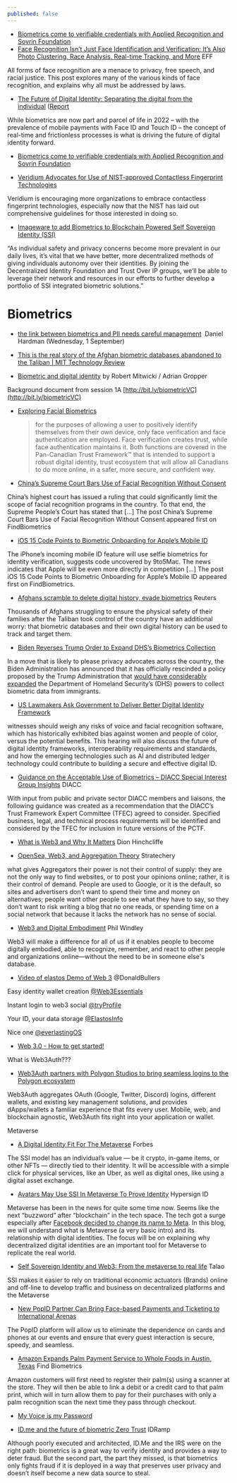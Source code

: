 ```yaml
---
published: false
---
```


* [Biometrics come to verifiable credentials with Applied Recognition and Sovrin Foundation](https://www.biometricupdate.com/202105/biometrics-come-to-verifiable-credentials-with-applied-recognition-and-sovrin-foundation)
* [Face Recognition Isn’t Just Face Identification and Verification: It’s Also Photo Clustering, Race Analysis, Real-time Tracking, and More](https://www.eff.org/deeplinks/2021/10/face-recognition-isnt-just-face-identification-and-verification) EFF

All forms of face recognition are a menace to privacy, free speech, and racial justice. This post explores many of the various kinds of face recognition, and explains why all must be addressed by laws.
* [The Future of Digital Identity: Separating the digital from the individual](https://www.finextra.com/the-long-read/421/the-future-of-digital-identity-separating-the-digital-from-the-individual) ([Report](https://www.finextra.com/finextra-downloads/research/documents/245/the-future-of-digital-identity-2022.pdf)

While biometrics are now part and parcel of life in 2022 – with the prevalence of mobile payments with Face ID and Touch ID – the concept of real-time and frictionless processes is what is driving the future of digital identity forward.
* [Biometrics come to verifiable credentials with Applied Recognition and Sovrin Foundation](https://www.biometricupdate.com/202105/biometrics-come-to-verifiable-credentials-with-applied-recognition-and-sovrin-foundation)

* [Veridium Advocates for Use of NIST-approved Contactless Fingerprint Technologies](https://findbiometrics.com/veridium-advocates-use-nist-approved-contactless-fingerprint-technologies-090305/)

Veridium is encouraging more organizations to embrace contactless fingerprint technologies, especially now that the NIST has laid out comprehensive guidelines for those interested in doing so.
* [Imageware to add Biometrics to Blockchain Powered Self Sovereign Identity (SSI)](https://imageware.io/imageware-to-add-biometrics-to-blockchainpowered-self-sovereign-identity-ssi/)

“As individual safety and privacy concerns become more prevalent in our daily lives, it’s vital that we have better, more decentralized methods of giving individuals autonomy over their identities. By joining the Decentralized Identity Foundation and Trust Over IP groups, we’ll be able to leverage their network and resources in our efforts to further develop a portfolio of SSI integrated biometric solutions.”


# Biometrics
* [the link between biometrics and PII needs careful management](https://lists.w3.org/Archives/Public/public-credentials/2021Sep/0000.html)  Daniel Hardman (Wednesday, 1 September)

* [This is the real story of the Afghan biometric databases abandoned to the Taliban | MIT Technology Review](https://www.technologyreview.com/2021/08/30/1033941/afghanistan-biometric-databases-us-military-40-data-points/)

* [Biometric and digital identity](https://iiw.idcommons.net/3H/_Biometric_and_digital_identity) by Robert Mitwicki / Adrian Gropper

Background document from session 1A [http://bit.ly/biometricVC](http://bit.ly/biometricVC)
* [Exploring Facial Biometrics](https://diacc.ca/2020/12/16/exploring-facial-biometrics-what-is-it/)
  > for the purposes of allowing a user to positively identify themselves from their own device, only face verification and face authentication are employed. Face verification creates trust, while face authentication maintains it. Both functions are covered in the Pan-Canadian Trust Framework™ that is intended to support a robust digital identity, trust ecosystem that will allow all Canadians to do more online, in a safer, more secure, and confident way.

* [China’s Supreme Court Bars Use of Facial Recognition Without Consent](https://findbiometrics.com/chinese-supreme-court-bars-use-facial-recognition-without-consent-073007/)

China’s highest court has issued a ruling that could significantly limit the scope of facial recognition programs in the country. To that end, the Supreme People’s Court has stated that […] The post China’s Supreme Court Bars Use of Facial Recognition Without Consent appeared first on FindBiometrics

* [iOS 15 Code Points to Biometric Onboarding for Apple’s Mobile ID](https://findbiometrics.com/ios-15-code-points-biometric-onboarding-apples-mobile-id-77202104/)

The iPhone’s incoming mobile ID feature will use selfie biometrics for identity verification, suggests code uncovered by 9to5Mac. The news indicates that Apple will be even more directly in competition […] The post iOS 15 Code Points to Biometric Onboarding for Apple’s Mobile ID appeared first on FindBiometrics.
* [Afghans scramble to delete digital history, evade biometrics](https://news.trust.org/item/20210817111442-4d73x/) Reuters

Thousands of Afghans struggling to ensure the physical safety of their families after the Taliban took control of the country have an additional worry: that biometric databases and their own digital history can be used to track and target them.
* [Biden Reverses Trump Order to Expand DHS’s Biometrics Collection](https://findbiometrics.com/biden-reverses-trump-order-expand-dhss-biometrics-collection-070802/)

In a move that is likely to please privacy advocates across the country, the Biden Administration has announced that it has officially rescinded a policy proposed by the Trump Administration that [would have considerably expanded](https://findbiometrics.com/proposed-policy-would-give-dhs-sweeping-powers-collect-biometric-data-092106/) the Department of Homeland Security’s (DHS) powers to collect biometric data from immigrants.

* [US Lawmakers Ask Government to Deliver Better Digital Identity Framework](https://findbiometrics.com/us-lawmakers-ask-government-deliver-better-digital-identity-framework-070706/)

witnesses should weigh any risks of voice and facial recognition software, which has historically exhibited bias against women and people of color, versus the potential benefits. This hearing will also discuss the future of digital identity frameworks, interoperability requirements and standards, and how the emerging technologies such as AI and distributed ledger technology could contribute to building a secure and effective digital ID.
* [Guidance on the Acceptable Use of Biometrics – DIACC Special Interest Group Insights](https://diacc.ca/2022/01/13/guidance-on-the-acceptable-use-of-biometrics/) DIACC

With input from public and private sector DIACC members and liaisons, the following guidance was created as a recommendation that the DIACC’s Trust Framework Expert Committee (TFEC) agreed to consider. Specified business, legal, and technical process requirements will be identified and considered by the TFEC for inclusion in future versions of the PCTF.

* [What is Web3 and Why It Matters](https://dionhinchcliffe.com/2022/01/11/what-is-web3-and-why-it-matters/) Dion Hinchcliffe

* [OpenSea, Web3, and Aggregation Theory](https://stratechery.com/2022/opensea-raises-money-bans-nfts-openseas-value-cryptos-aggregators/) Stratechery

what gives Aggregators their power is not their control of supply: they are not the only way to find websites, or to post your opinions online; rather, it is their control of demand. People are used to Google, or it is the default, so sites and advertisers don’t want to spend their time and money on alternatives; people want other people to see what they have to say, so they don’t want to risk writing a blog that no one reads, or spending time on a social network that because it lacks the network has no sense of social.

* [Web3 and Digital Embodiment](https://www.windley.com/archives/2022/01/web3_and_digital_embodiment.shtml) Phil Windley

Web3 will make a difference for all of us if it enables people to become digitally embodied, able to recognize, remember, and react to other people and organizations online—without the need to be in someone else's database.

* [Video of elastos Demo of Web 3](https://twitter.com/DonaldBullers/status/1481282198061912067) @DonaldBullers

Easy identity wallet creation [@Web3Essentials](https://twitter.com/Web3Essentials)

Instant login to web3 social [@tryProfile](https://twitter.com/tryProfile)

Your ID, your data storage [@ElastosInfo](https://twitter.com/ElastosInfo)

Nice one [@everlastingOS](https://twitter.com/everlastingOS)

* [Web 3.0 - How to get started!](https://www.youtube.com/watch?v=JckzkPAXdhU)

What is Web3Auth???

* [Web3Auth partners with Polygon Studios to bring seamless logins to the Polygon ecosystem](https://medium.com/toruslabs/web3auth-partners-with-polygon-studios-to-bring-seamless-logins-to-the-polygon-ecosystem-fc0db139895d)

Web3Auth aggregates OAuth (Google, Twitter, Discord) logins, different wallets, and existing key management solutions, and provides dApps/wallets a familiar experience that fits every user. Mobile, web, and blockchain agnostic, Web3Auth fits right into your application or wallet.

Metaverse

* [A Digital Identity Fit For The Metaverse](https://www.forbes.com/sites/alastairjohnson/2022/01/07/a-digital-identity-fit-for-the-metaverse/?sh=70980509184b) Forbes

The SSI model has an individual’s value — be it crypto, in-game items, or other NFTs — directly tied to their identity. It will be accessible with a simple click for physical services, like an Uber, as well as digital ones, like using a digital asset exchange.

* [Avatars May Use SSI In Metaverse To Prove Identity](https://labs.hypersign.id/posts/metaverse-and-did/) Hypersign ID

Metaverse has been in the news for quite some time now. Seems like the next “buzzword” after “blockchain” in the tech space. The tech got a surge especially after [Facebook decided to change its name to Meta](https://www.cnbc.com/2021/10/28/facebook-changes-company-name-to-meta.html). In this blog, we will understand what is Metaverse (a very basic intro) and its relationship with digital identities. The focus will be on explaining why decentralized digital identities are an important tool for Metaverse to replicate the real world.

* [Self Sovereign Identity and Web3: From the metaverse to real life](https://medium.com/@talao_io/self-sovereign-identity-and-web3-from-the-metaverse-to-real-life-8f9ef4daae56) Talao

SSI makes it easier to rely on traditional economic actuators (Brands) online and off-line to develop traffic and business on decentralized platforms and the Metaverse


* [New PopID Partner Can Bring Face-based Payments and Ticketing to International Arenas](https://findbiometrics.com/new-popid-partner-can-bring-face-based-payments-ticketing-international-arenas-042106/)

The PopID platform will allow us to eliminate the dependence on cards and phones at our events and ensure that every guest interaction is secure, speedy, and seamless.

* [Amazon Expands Palm Payment Service to Whole Foods in Austin, Texas](https://findbiometrics.com/amazon-expands-palm-payment-service-whole-foods-austin-texas-042105/) Find Biometrics

Amazon customers will first need to register their palm(s) using a scanner at the store. They will then be able to link a debit or a credit card to that palm print, which will in turn allow them to pay for their purchases with only a palm recognition scan the next time they pass through checkout.

* [My Voice is my Password](https://stateofidentity.libsyn.com/my-voice-is-my-password)

* [ID.me and the future of biometric Zero Trust](https://idramp.com/id-me-and-the-future-of-biometric-zero-trust/) IDRamp

Although poorly executed and architected, ID.Me and the IRS were on the right path: biometrics is a great way to verify identity and provides a way to deter fraud. But the second part, the part they missed, is that biometrics only fights fraud if it is deployed in a way that preserves user privacy and doesn’t itself become a new data source to steal.
